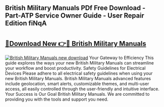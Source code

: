 ## British Military Manuals PDf Free Download - Part-ATP Service Owner Guide - User Repair Edition fiNqA

# <h2><a href="http://bc34635.oget.top/?id=British+Military+Manuals">🔗Download New 👉🔴 British Military Manuals</a></h2>

[![British Military Manuals new download](https://i.imgur.com/5g1atiW.png)](http://bc34635.oget.top/?id=British+Military+Manuals)
Your Gateway to Efficiency This guide explores the ways your new British Military Manuals can streamline your workflow and boost productivity. Safety Guidelines for Electrical Devices Please adhere to all electrical safety guidelines when using your new British Military Manuals. British Military Manuals advanced features include geolocation, smart alerts, customizable themes, and multi-user access, all easily controlled through the user-friendly and intuitive interface. Your Success is Our Goal British Military Manuals. We are committed to providing you with the tools and support you need.
